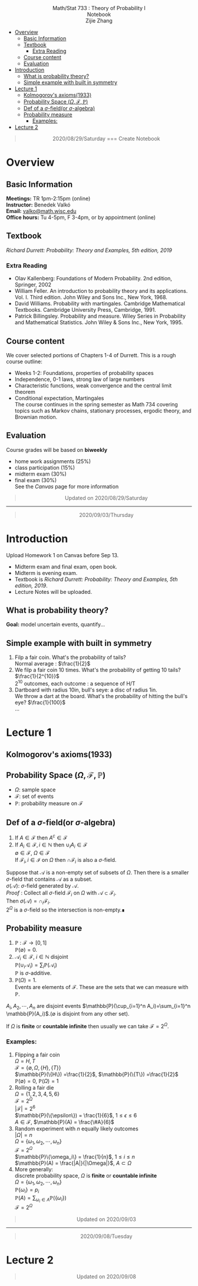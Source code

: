 <center>Math/Stat 733 : Theory of Probability I</center>  
<center>Notebook</center>
<center>Zijie Zhang </center>

- [Overview](#overview)
  - [Basic Information](#basic-information)
  - [Textbook](#textbook)
    - [Extra Reading](#extra-reading)
  - [Course content](#course-content)
  - [Evaluation](#evaluation)
- [Introduction](#introduction)
  - [What is probability theory?](#what-is-probability-theory)
  - [Simple example with built in symmetry](#simple-example-with-built-in-symmetry)
- [Lecture 1](#lecture-1)
  - [Kolmogorov's axioms(1933)](#kolmogorovs-axioms1933)
  - [Probability Space ($\Omega, \mathscr{F}, \mathbb{P}$)](#probability-space-omega-mathscrf-mathbbp)
  - [Def of a $\sigma$-field(or $\sigma$-algebra)](#def-of-a-sigma-fieldor-sigma-algebra)
  - [Probability measure](#probability-measure)
    - [Examples:](#examples)
- [Lecture 2](#lecture-2)


><center>2020/08/29/Saturday === Create Notebook</center>

# Overview
## Basic Information
**Meetings:** TR 1pm-2:15pm (online)  
**Instructor:** Benedek Valkó  
**Email:** <valko@math.wisc.edu>  
**Office hours:** Tu 4-5pm, F 3-4pm, or by appointment (online)

## Textbook
_Richard Durrett: Probability: Theory and Examples, 5th edition, 2019_  
### Extra Reading
* Olav Kallenberg: Foundations of Modern Probability. 2nd edition, Springer, 2002
* William Feller. An introduction to probability theory and its applications. Vol. I. Third edition. John Wiley and Sons Inc., New York, 1968.
* David Williams. Probability with martingales. Cambridge Mathematical Textbooks. Cambridge University Press, Cambridge, 1991.
* Patrick Billingsley. Probability and measure. Wiley Series in Probability and Mathematical Statistics. John Wiley \& Sons Inc., New York, 1995.

## Course content
We cover selected portions of Chapters 1-4 of Durrett. This is a rough course outline:  
* Weeks 1-2: Foundations, properties of probability spaces
* Independence, 0-1 laws, strong law of large numbers
* Characteristic functions, weak convergence and the central limit theorem
* Conditional expectation, Martingales  
The course continues in the spring semester as Math 734 covering topics such as Markov chains, stationary processes, ergodic theory, and Brownian motion.

## Evaluation
Course grades will be based on **biweekly**
* home work assignments (25%)
* class participation (15%)
* midterm exam (30%)
* final exam (30%)  
See the _Canvas_ page for more information  

><center>Updated on 2020/08/29/Saturday</center>
- - - -
><center>2020/09/03/Thursday</center>

# Introduction
Upload Homework 1 on Canvas before Sep 13.  
* Midterm exam and final exam, open book.
* Midterm is evening exam.
* Textbook is _Richard Durrett: Probability: Theory and Examples, 5th edition, 2019_.
* Lecture Notes will be uploaded.

## What is probability theory?
**Goal:** model uncertain events, quantify...  
## Simple example with built in symmetry
1. Filp a fair coin. What's the probability of tails?  
   Normal average : $\frac{1}{2}$  
2. We filp a fair coin 10 times. 
   What's the probability of getting 10 tails?  $\frac{1}{2^{10}}$  
   $2^{10}$ outcomes, each outcome : a sequence of H/T  
3. Dartboard with radius 10in, bull's seye: a disc of radius 1in.  
   We throw a dart at the board. What's the probability of hitting the bull's eye? $\frac{1}{100}$  
...

# Lecture 1
## Kolmogorov's axioms(1933)
## Probability Space ($\Omega, \mathscr{F}, \mathbb{P}$)
* $\Omega$: sample space
* $\mathscr{F}$: set of events
* $\mathbb{P}$: probability measure on $\mathscr{F}$
## Def of a $\sigma$-field(or $\sigma$-algebra)
1. If $A \in \mathscr{F}$ then $A^c \in \mathscr{F}$
2. If $A_i \in \mathscr{F}, i\in \mathbb{N}$ then $\cup_i A_i \in \mathscr{F}$  
$\emptyset \in \mathscr{F}, \ \Omega \in \mathscr{F}$  
If $\mathscr{F}_i, i \in \mathcal{I}$ on $\Omega$ then $\cap \mathscr{F}_i$ is also a $\sigma$-field.  

Suppose that $\mathscr{A}$ is a non-empty set of subsets of $\Omega$. Then there is a smaller $\sigma$-field that contains $\mathscr{A}$ as a subset.  
$\sigma(\mathscr{A})$: $\sigma$-field generated by $\mathscr{A}$.  
*Proof* : Collect all $\sigma$-field $\mathscr{F}_i$ on $\Omega$ with $\mathscr{A} \subset \mathscr{F}_i$.  
Then $\sigma(\mathscr{A}) = \cap_i \mathscr{F}_i$.  
$2^{\Omega}$ is a $\sigma$-field so the intersection is non-empty.&#8718;
## Probability measure
1. $\mathbb{P}$ : $\mathscr{F} \to [0,1]$  
   $\mathbb{P}(\emptyset)=0$.
2. $\mathscr{A}_i \in \mathscr{F}, \ i \in \mathbb{N}$ disjoint  
   $\mathbb{P}(\cup_i \mathscr{A}_i)=\sum_i \mathbb{P}(\mathscr{A}_i)$  
   $\mathbb{P}$ is $\sigma$-additive.
3. $\mathbb{P}(\Omega)=1$.  
Events are elements of $\mathscr{F}$. These are the sets that we can measure with $\mathbb{P}$.

$A_i, A_2, \cdots, A_n$ are disjoint events $\mathbb{P}(\cup_{i=1}^n A_i)=\sum_{i=1}^n \mathbb{P}(A_i)$.($\emptyset$ is disjoint from any other set).

If $\Omega$ is **finite** or **countable infinite** then usually we can take $\mathscr{F}=2^{\Omega}$.

### Examples:
1. Flipping a fair coin  
   $\Omega = {H, T}$  
   $\mathscr{F} = \{\emptyset, \Omega, \{H\}, \{T\}\}$  
   $\mathbb{P}(\{H\}) =\frac{1}{2}$, $\mathbb{P}(\{T\}) =\frac{1}{2}$  
   $\mathbb{P}(\emptyset) =0$, $\mathbb{P}(\Omega) =1$
2. Rolling a fair die  
   $\Omega = \{1,2,3,4,5,6\}$  
   $\mathscr{F} = 2^{\Omega}$  
   $\left|\mathscr{F}\right|=2^6$  
   $\mathbb{P}(\{\epsilon\}) = \frac{1}{6}$, $1\leqslant \epsilon \leqslant 6$  
   $A \in \mathscr{F}$, $\mathbb{P}(A) = \frac{\#A}{6}$
3. Random experiment with $n$ equally likely outcomes  
   $\left|\Omega\right|=n$  
   $\Omega = \{\omega_1, \omega_2, \cdots, \omega_n\}$  
   $\mathscr{F} = 2^{\Omega}$  
   $\mathbb{P}\{\omega_i\} = \frac{1}{n}$, $1 \leqslant i \leqslant n$  
   $\mathbb{P}(A) = \frac{|A|}{|\Omega|}$, $A \subset \Omega$
4. More generally:  
   discrete probability space, $\Omega$ is **finite** or **countable infinite**  
   $\Omega = \{\omega_1, \omega_2, \cdots, \omega_n\}$  
   $\mathbb{P}\{\omega_i\} = p_i$  
   $\mathbb{P}(A) = \sum_{\omega_i\in A}\mathbb{P}(\{\omega_i\})$  
   $\mathscr{F} = 2^{\Omega}$  

><center>Updated on 2020/09/03</center>
 - - - -
 ><center>2020/09/08/Tuesday</center>
 # Lecture 2
 ><center>Updated on 2020/09/08</center>